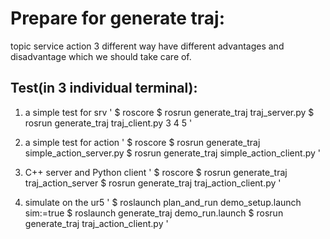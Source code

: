 # Prepare for generate traj:

topic service action 3 different way have different advantages and disadvantage which we should take care of.

## Test(in 3 individual terminal):

1. a simple test for srv
'
$ roscore
$ rosrun generate_traj traj_server.py
$ rosrun generate_traj traj_client.py 3 4 5
'

2. a simple test for action
'
$ roscore
$ rosrun generate_traj simple_action_server.py
$ rosrun generate_traj simple_action_client.py
'

3. C++ server and Python client
'
$ roscore
$ rosrun generate_traj traj_action_server
$ rosrun generate_traj traj_action_client.py
'

4. simulate on the ur5
'
$ roslaunch plan_and_run demo_setup.launch sim:=true
$ roslaunch generate_traj demo_run.launch
$ rosrun generate_traj traj_action_client.py
'
